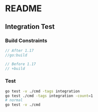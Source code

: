 # README

## Integration Test

### Build Constraints
```go
// After 1.17
//go:build

// Before 1.17
// +build
```

### Test
```bash
go test -v ./cmd -tags integration
go test ./cmd -tags integration -count=1
# normal
go test -v ./cmd
```